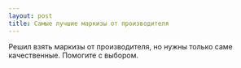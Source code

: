 ```yaml
---
layout: post 
title: Самые лучшие маркизы от производителя 
--- 
```

Решил взять маркизы от производителя, но нужны только саме качественные. Помогите с выбором.
